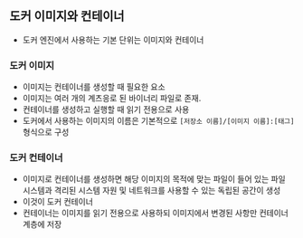 ## 도커 이미지와 컨테이너
- 도커 엔진에서 사용하는 기본 단위는 이미지와 컨테이너

### 도커 이미지
- 이미지는 컨테이너를 생성할 때 필요한 요소
- 이미지는 여러 개의 계츠응로 된 바이너리 파일로 존재.
- 컨테이너를 생성하고 실행할 때 읽기 전용으로 사용
- 도커에서 사용하는 이미지의 이름은 기본적으로 `[저장소 이름]/[이미지 이름]:[태그]` 형식으로 구성

### 도커 컨테이너
- 이미지로 컨테이너를 생성하면 해당 이미지의 목적에 맞는 파일이 들어 있는 파일 시스템과 격리된 시스템 자원 및 네트워크를 사용할 수 있는 독립된 공간이 생성
- 이것이 도커 컨테이너
- 컨테이너는 이미지를 읽기 전용으로 사용하되 이미지에서 변경된 사항만 컨테이너 계층에 저장